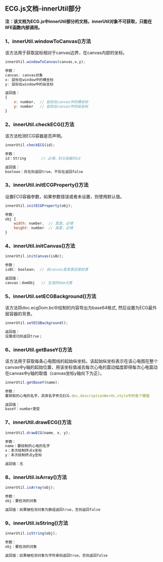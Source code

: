 <h2>ECG.js文档-innerUtil部分</h2>

**注：该文档为ECG.js中innerUtil部分的文档，innerUtil对象不可获取，只能在IIFE函数内部调用。**

<h3>1、innerUtil.windowToCanvas()方法</h3>

该方法用于获取鼠标相对于canvas边界，在canvas内部的坐标。

```javascript
innerUtil.windowToCanvas(canvas,x,y);

参数：
canvas: canvas对象
x: 鼠标在window中的横坐标
y: 鼠标在window中的纵坐标

返回值：
{
	x: number,	// 鼠标在canvas中的横坐标
	y: number	// 鼠标在canvas中的纵坐标
}
```

<h3>2、innerUtil.checkECG()方法</h3>

该方法检测ECG容器是否声明。

```javascript
innerUtil.checkECG(id);

参数：
id：String		// 必填，ECG容器的id

返回值：
boolean：存在则返回true，不存在返回false
```

<h3>3、innerUtil.initECGProperty()方法</h3>

设置ECG容器参数，如果参数错误或者未设置，则使用默认值。

```javascript
innerUtil.initECGProperty(obj);

参数:
obj {
	width: number,	// 宽度，必填
	height: number	// 高度，必填
}
```

<h3>4、innerUtil.initCanvas()方法</h3>

```javascript
innerUtil.initCanvas(isBc);

参数：
isBC: boolean;	// 该canvas是背景还是前景

返回值：
canvas：domObj	// 生成的dom元素
```

<h3>5、innerUtil.setECGBackground()方法</h3>

该方法将doc.ecgDom.bc中绘制的内容导出为base64格式, 然后设置为ECG最外层容器的背景。

```javascript
innerUtil.setECGBackground();

返回值：
设置成功则返回true；
```

<h3>6、innerUtil.getBaseY()方法</h3>

该方法用于获取每条心电图线的起始纵坐标。该起始纵坐标表示在该心电图在整个canvas中y轴的起始位置，用该坐标值减去每次心电的震动幅度即得每次心电震动在canvas中y轴的取值（canvas坐标y轴向下为正）。

```javascript
innerUtil.getBaseY(name);

参数：
要获取的心电的名字，具体名字参见ECG.doc.descriptionWords.style中的各个键值

返回值：
baseY：number类型
```

<h3>7、innerUtil.drawECG()方法</h3>

```javascript
innerUtil.drawECG(name, x, y);

参数：
name：要绘制的心电的名字
x：本次绘制终点x坐标
y：本次绘制终点y坐标

返回值：无
```

<h3>8、innerUtil.isArray()方法</h3>

```javascript
innerUtil.isArray(obj);

参数：
obj：要检测的对象

返回值：如果被检测对象为数组返回true，否则返回false
```
<h3>9、innerUtil.isString()方法</h3>

```javascript
innerUtil.isString(obj);

参数：
obj：要检测的对象

返回值：如果被检测对象为字符串则返回true，否则返回false
```